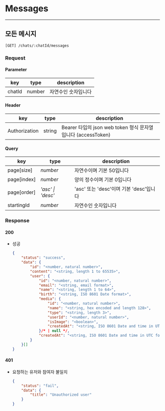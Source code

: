 # Messages

---

## 모든 메시지

```plain
[GET] /chats/:chatId/messages
```

### Request

#### Parameter

|key|type|description|
|---|---|---|
|chatId|number|자연수인 숫자입니다|

#### Header

|key|type|description|
|---|---|---|
|Authorization|string|Bearer 타입의 json web token 형식 문자열입니다 (accessToken)|

#### Query

|key|type|description|
|---|---|---|
|page[size]|_number_|자연수이며 기본 50입니다|
|page[index]|_number_|양의 정수이며 기본 0입니다|
|page[order]|_'asc' \| 'desc'_|'asc' 또는 'desc'이며 기본 'desc'입니다|
|startingId|_number_|자연수인 숫자입니다|

### Response

#### 200

- 성공
	```json
	{
		"status": "success",
		"data": {
			"id": "<number, natural number>",
			"content": "<string, length 1 to 65535>",
			"user": {
				"id": "<number, natural number>",
				"email": "<string, email format>",
				"name": "<string, length 1 to 64>",
				"birth": "<string, ISO 8601 Date format>",
				"media": {
					"id": "<number, natural number>",
					"name": "<string, hex encoded and length 128>",
					"type": "<string, length 3>",
					"userId": "<number, natural number>",
					"isImage": "<boolean>",
					"createdAt": "<string, ISO 8601 Date and time in UTC format>"
				}/* | null */,
				"createdAt": "<string, ISO 8601 Date and time in UTC format>"
			}
		}[]
	}
	```

#### 401

- 요청하는 유저와 참여자 불일치
	```json
	{
		"status": "fail",
		"data": {
			"title": "Unauthorized user"
		}
	}
	```